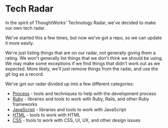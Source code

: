 Tech Radar
==========

In the spirit of ThoughtWorks' Technology Radar, we've decided to make our own tech radar.

We've started this a few times, but now we've got a repo, so we can update it more easily.

We're just listing things that are on our radar, not generally giving them a rating.
We won't generally list things that we don't think we should be using.
We may make some exceptions if we find things that didn't work out as we expected.
More likely, we'll just remove things from the radar, and use the git log as a record.

We've got our radar divided up into a few different categories:

* [Process](process.md) - tools and techniques to help with the development process
* [Ruby](ruby.md) - libraries and tools to work with Ruby, Rails, and other Ruby frameworks
* [JavaScript](javascript.md) - libraries and tools to work with JavaScript
* [HTML](html.md) - tools to work with HTML
* [CSS](css.md) - tools to work with CSS, UI, UX, and other design issues
